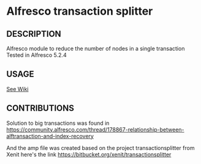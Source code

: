 ﻿# Alfresco transaction splitter

## DESCRIPTION
  Alfresco module to reduce the number of nodes in a single transaction
  Tested in Alfresco 5.2.4
  
## USAGE
 [See Wiki](https://github.com/y-melo/Alfresco-transaction-splitter/wiki/Usage "See Wiki")

## CONTRIBUTIONS
Solution to big transactions was found in
https://community.alfresco.com/thread/178867-relationship-between-alftransaction-and-index-recovery

And the amp file was created based on the project transactionsplitter from Xenit here's the link
https://bitbucket.org/xenit/transactionsplitter
